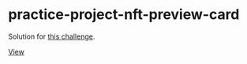 # practice-project-nft-preview-card
 
Solution for [this challenge](https://www.frontendmentor.io/challenges/nft-preview-card-component-SbdUL_w0U).

[View](https://webbees-development.github.io/practice-project-nft-preview-card/)
